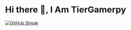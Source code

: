 # Hi there 👋, I Am TierGamerpy

<!-- Here are some ideas to get you started:

- 🔭 I’m currently working on **My Discord Bot.**
- 🌱 I’m currently learning **Front End Devlopment**
- 📫 How to reach me: [You can contact me here](https://discord.gg/F2WZJB5suZ) -->

[![GitHub Streak](http://github-readme-streak-stats.herokuapp.com?user=TierGamerpy&theme=dark&stroke=261FDD&ring=DD2727&fire=DD2727&currStreakLabel=40DD1C&dates=F5F133&sideLabels=40DD1C&sideNums=DBDD5F&currStreakNum=DBDD5F)](https://github.com/TierGamerpy)

<!-- [![Top Langs](https://github-readme-stats.vercel.app/api/top-langs/?username=TierGamerpy&langs_count=10&layout=compact)](https://github.com/TierGamerpy) -->

<!-- [![Readme Card](https://github-readme-stats.vercel.app/api/pin/?username=Tea-Bot-Development&repo=Tea-Bot&show_owner=True)](https://github.com/Tea-Bot-Development/Tea-Bot)  -->

